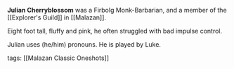 **Julian Cherryblossom** was a Firbolg Monk-Barbarian, and a member of the [[Explorer's Guild]] in [[Malazan]].

Eight foot tall, fluffy and pink, he often struggled with bad impulse control.

Julian uses (he/him) pronouns. He is played by Luke.

tags: [[Malazan Classic Oneshots]]